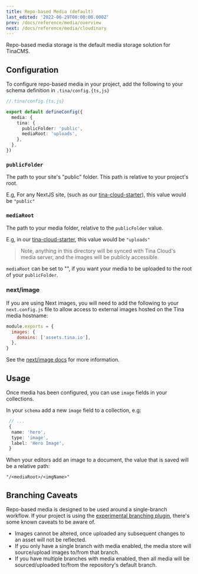 ```yaml
---
title: Repo-based Media (default)
last_edited: '2022-06-29T00:00:00.000Z'
prev: /docs/reference/media/overview
next: /docs/reference/media/cloudinary
---
```


Repo-based media storage is the default media storage solution for TinaCMS.

## Configuration

To configure repo-based media in your project, add the following to your schema definition in `.tina/config.{ts,js}`

```ts
//.tina/config.{ts,js}

export default defineConfig({
  media: {
    tina: {
      publicFolder: 'public',
      mediaRoot: 'uploads',
    },
  },
})
```

### `publicFolder`

The path to your site's "public" folder. This path is relative to your project's root.

E.g, For any NextJS site, (such as our [tina-cloud-starter](https://github.com/tinacms/tina-cloud-starter/tree/main/public)), this value would be `"public"`

### `mediaRoot`

The path to your media folder, relative to the `publicFolder` value.

E.g, in our [tina-cloud-starter](https://github.com/tinacms/tina-cloud-starter/tree/main/public), this value would be `"uploads"`

> Note, anything in this directory will be synced with Tina Cloud's media server, and the images will be publicly accessible.

`mediaRoot` can be set to "", if you want your media to be uploaded to the root of your `publicFolder`.

### next/image

If you are using Next images, you will need to add the following to your `next.config.js` file to allow access to external images hosted on the Tina media hostname:

```js
module.exports = {
  images: {
    domains: ['assets.tina.io'],
  },
}
```

See the [next/image docs](https://nextjs.org/docs/api-reference/next/image#domains) for more information.

## Usage

Once media has been configured, you can use `image` fields in your collections.

In your `schema` add a new `image` field to a collection, e.g:

```ts
 // ...
 {
  name: 'hero',
  type: 'image',
  label: 'Hero Image',
 }
```

When your editors add an image to a document, the value that is saved will be a relative path:

`"/<mediaRoot>/<imgName>"`

## Branching Caveats

Repo-based media is designed to be used around a single-branch workflow. If your project is using the [experimental branching plugin](https://tina.io/docs/tina-cloud/branching/), there's some known caveats to be aware of.

- Images cannot be altered, once uploaded any subsequent changes to an asset will not be reflected.
- If you only have a single branch with media enabled, the media store will source/upload images to/from that branch.
- If you have multiple branches with media enabled, then all media will be sourced/uploaded to/from the repository's default branch.
